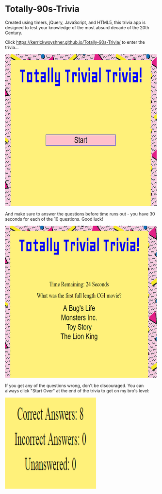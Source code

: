 # Totally-90s-Trivia

Created using timers, jQuery, JavaScript, and HTML5, this trivia app is designed to test your knowledge of the most absurd decade of the 20th Century.

Click https://kerrickwoyshner.github.io/Totally-90s-Trivia/ to enter the trivia...

<img src="assets/images/Title.PNG" width="500" height="500">

And make sure to answer the questions before time runs out - you have 30 seconds for each of the 10 questions.  Good luck!

<img src="assets/images/Question1.PNG" width="500" height="500">

If you get any of the questions wrong, don't be discouraged.  You can always click "Start Over" at the end of the trivia to get on my bro's level:

<img src="assets/images/Results.PNG" width="300" height="300">

